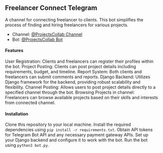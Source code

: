 

## Freelancer Connect Telegram
A channel for connecting freelancer to clients. This bot simplifies the process of finding and hiring freelancers for various projects.

- Channel: [@ProjectsCollab Channel](https://t.me/ProjectsCollab)
- Bot: [@ProjectsCollab Bot](https://t.me/ProjectsCollab)

#### Features
User Registration: Clients and freelancers can register their profiles within the bot.
Project Posting: Clients can post project details including requirements, budget, and timeline.
Report System: Both clients and freelancers can submit comments and reports.
Django Backend: Utilizes Django framework for the backend, providing robust scalability and flexibility. 
Channel Posting: Allows users to post project details directly to a specified channel through the bot.
Browsing Projects in channel: Freelancers can browse available projects based on their skills and interests from connected channel.

#### Installation
Clone this repository to your local machine.
Install the required dependencies using `pip install -r requirements.txt`.
Obtain API tokens for Telegram Bot API and any necessary payment gateway APIs.
Set up your Django backend and configure it to work with the bot.
Run the bot using `python3 bot.py`.
